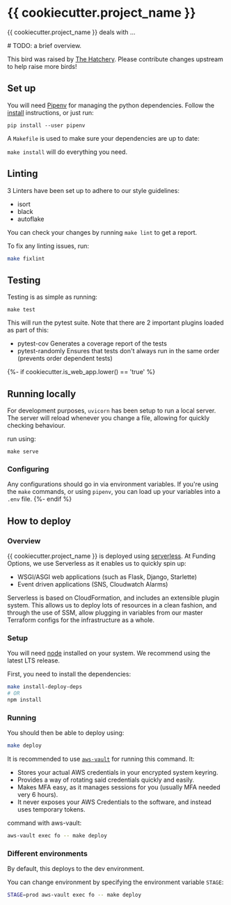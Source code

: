 # {{ cookiecutter.project_name }}

{{ cookiecutter.project_name }} deals with ...

\# TODO: a brief overview.

This bird was raised by [The Hatchery][the-hatchery].
Please contribute changes upstream to help raise more birds!

## Set up

You will need [Pipenv][pipenv] for managing the python dependencies.
Follow the [install][pipenv-install] instructions, or just run:
```
pip install --user pipenv
```

A `Makefile` is used to make sure your dependencies are up to date:

`make install` will do everything you need.

## Linting

3 Linters have been set up to adhere to our style guidelines:
- isort
- black
- autoflake

You can check your changes by running `make lint` to get a report.

To fix any linting issues, run:
```sh
make fixlint
```

## Testing

Testing is as simple as running:

```
make test
```

This will run the pytest suite.
Note that there are 2 important plugins loaded as part of this:

- pytest-cov
  Generates a coverage report of the tests
- pytest-randomly
  Ensures that tests don't always run in the same order (prevents order dependent tests)

{%- if cookiecutter.is_web_app.lower() == 'true' %}
## Running locally

For development purposes, `uvicorn` has been setup to run a local server.
The server will reload whenever you change a file, allowing for quickly checking behaviour.

run using:
```
make serve
```

### Configuring

Any configurations should go in via environment variables.
If you're using the `make` commands, or using `pipenv`, you can load up your variables
into a `.env` file.
{%- endif %}

## How to deploy

### Overview

{{ cookiecutter.project_name }} is deployed using [serverless][serverless].
At Funding Options, we use Serverless as it enables us to quickly spin up:
- WSGI/ASGI web applications (such as Flask, Django, Starlette)
- Event driven applications (SNS, Cloudwatch Alarms)

Serverless is based on CloudFormation, and includes an extensible plugin system. This allows
us to deploy lots of resources in a clean fashion, and through the use of SSM, allow plugging in variables
from our master Terraform configs for the infrastructure as a whole.

### Setup

You will need [node][node] installed on your system. We recommend using the latest LTS release.

First, you need to install the dependencies:

```sh
make install-deploy-deps
# OR
npm install
```

### Running

You should then be able to deploy using:

```sh
make deploy
```

It is recommended to use [`aws-vault`][aws-vault] for running this command. It:

- Stores your actual AWS credentials in your encrypted system keyring.
- Provides a way of rotating said credentials quickly and easily.
- Makes MFA easy, as it manages sessions for you (usually MFA needed very 6 hours).
- It never exposes your AWS Credentials to the software, and instead uses temporary tokens.

command with aws-vault:

```sh
aws-vault exec fo -- make deploy
```

### Different environments

By default, this deploys to the dev environment.

You can change environment by specifying the environment variable `STAGE`:

```sh
STAGE=prod aws-vault exec fo -- make deploy
```

[aws-vault]: https://github.com/99designs/aws-vault
[the-hatchery]: https://github.com/FundingOptions/hatchery
[serverless]: https://serverless.com/
[node]: https://nodejs.org/
[pipenv]: https://pipenv.kennethreitz.org/en/latest/
[pipenv-install]: https://pipenv.kennethreitz.org/en/latest/install/#installing-pipenv
